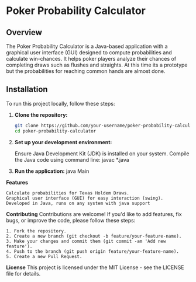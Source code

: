 # Poker Probability Calculator

## Overview
The Poker Probability Calculator is a Java-based application with a graphical user interface (GUI) designed to compute probabilities and calculate win-chances. It helps poker players analyze their chances of completing draws such as flushes and straights. At this time its a prototype but the probabilities for reaching common hands are almost done.

## Installation
To run this project locally, follow these steps:

1. **Clone the repository:**
   ```bash
   git clone https://github.com/your-username/poker-probability-calculator.git
   cd poker-probability-calculator

2. **Set up your development environment:**

    Ensure Java Development Kit (JDK) is installed on your system.
    Compile the Java code using command line:
        javac *.java
3. **Run the application:**
        java Main

**Features**

    Calculate probabilities for Texas Holdem Draws.
    Graphical user interface (GUI) for easy interaction (swing).
    Developed in Java, runs on any system with java support


**Contributing**
Contributions are welcome! If you'd like to add features, fix bugs, or improve the code, please follow these steps:

    1. Fork the repository.
    2. Create a new branch (git checkout -b feature/your-feature-name).
    3. Make your changes and commit them (git commit -am 'Add new feature').
    4. Push to the branch (git push origin feature/your-feature-name).
    5. Create a new Pull Request.

**License**
This project is licensed under the MIT License - see the LICENSE file for details.